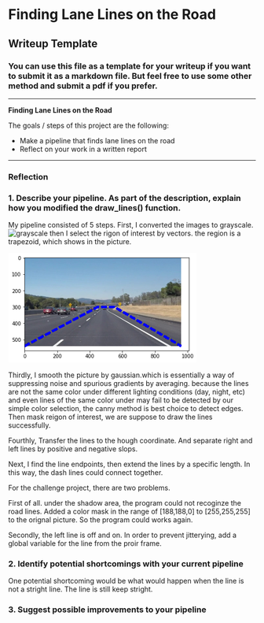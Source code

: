 # **Finding Lane Lines on the Road** 

## Writeup Template

### You can use this file as a template for your writeup if you want to submit it as a markdown file. But feel free to use some other method and submit a pdf if you prefer.

---

**Finding Lane Lines on the Road**

The goals / steps of this project are the following:
* Make a pipeline that finds lane lines on the road
* Reflect on your work in a written report


[//]: # (Image References)

[image1]: ./examples/grayscale.jpg "/grayscale"

---

### Reflection

### 1. Describe your pipeline. As part of the description, explain how you modified the draw_lines() function.

My pipeline consisted of 5 steps. First, I converted the images to grayscale.
![grayscale](./examples/grayscale.jpg)
then I select the rigon of interest by vectors. the region is a trapezoid, which shows in the picture.


![reigonofinterest](./examples/reigon_of_interest.jpg)


Thirdly, I smooth the picture by gaussian.which is essentially a way of suppressing noise and spurious gradients by averaging. because the lines are not the same color under different lighting conditions (day, night, etc) and even lines of the same color under may fail to be detected by our simple color selection, the canny method is best choice to detect edges. Then mask reigon of interest, we are suppose to draw the lines successfully. 

Fourthly, Transfer the lines to the hough coordinate. And separate right and left lines by positive and negative slops.


Next, I find the line endpoints, then extend the lines by a specific length. In this way, the dash lines could connect together.

For the challenge project, there are two problems.

First of all. under the shadow area, the program could not recoginze the road lines. Added a color mask in the range of [188,188,0] to [255,255,255] to the orignal picture. So the program could works again.

Secondly, the left line is off and on. In order to prevent jitterying, add a global variable for the line from the proir frame.

### 2. Identify potential shortcomings with your current pipeline

One potential shortcoming would be what would happen when the line is not a stright line. The line is still keep stright. 



### 3. Suggest possible improvements to your pipeline

